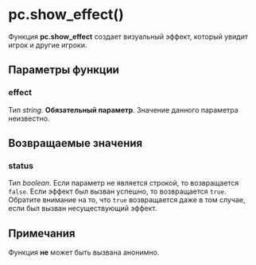 # pc.show_effect()
Функция **pc.show_effect** создает визуальный эффект, который увидит игрок и другие игроки.

## Параметры функции
### effect
Тип *string*. **Обязательный параметр**. Значение данного параметра неизвестно.

## Возвращаемые значения
### status
Тип *boolean*. Если параметр не является строкой, то возвращается `false`. Если эффект был вызван успешно, то возвращается `true`. Обратите внимание на то, что `true` возвращается даже в том случае, если был вызван несуществующий эффект.

## Примечания
Функция **не** может быть вызвана анонимно.